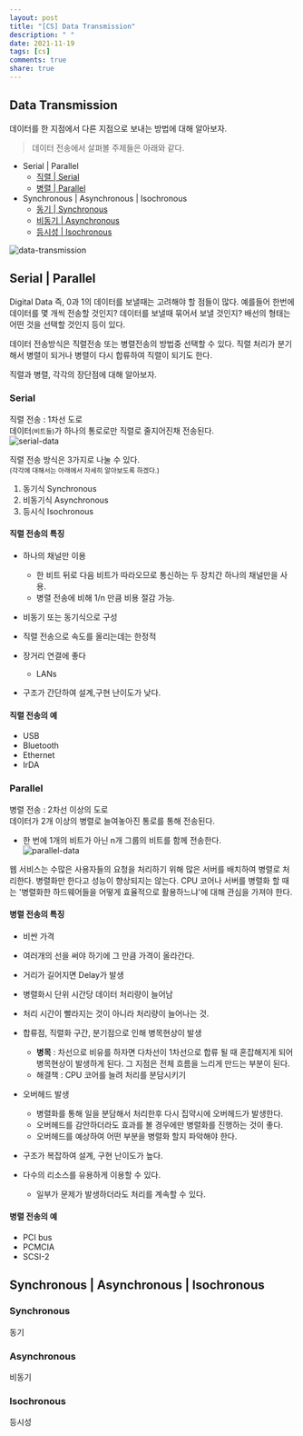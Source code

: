 ```yaml
---
layout: post
title: "[CS] Data Transmission"
description: " "
date: 2021-11-19
tags: [cs]
comments: true
share: true
---
```


## Data Transmission
데이터를 한 지점에서 다른 지점으로 보내는 방법에 대해 알아보자.  
> 데이터 전송에서 살펴볼 주제들은 아래와 같다.
  * Serial | Parallel
    * [직렬 | Serial](#Serial) 
    * [병렬 | Parallel](#Parallel)
  * Synchronous | Asynchronous | Isochronous
    * [동기 | Synchronous](#Synchronous)
    * [비동기 | Asynchronous](#Asynchronous)
    * [등시성 | Isochronous](#Isochronous)  

![data-transmission](https://user-images.githubusercontent.com/48475824/74103194-890ca280-4b8d-11ea-89dc-7e09b895a070.png)


## Serial | Parallel
Digital Data 즉, 0과 1의 데이터를 보낼때는 고려해야 할 점들이 많다. 예를들어 한번에 데이터를 몇 개씩 전송할 것인지? 데이터를 보낼때 묶어서 보낼 것인지? 배선의 형태는 어떤 것을 선택할 것인지 등이 있다. 

데이터 전송방식은 직렬전송 또는 병렬전송의 방법중 선택할 수 있다. 직렬 처리가 분기해서 병렬이 되거나 병렬이 다시 합류하여 직렬이 되기도 한다. 

직렬과 병렬, 각각의 장단점에 대해 알아보자.


### Serial
직렬 전송 : 1차선 도로  
데이터<small>(비트들)</small>가 하나의 통로로만 직렬로 줄지어진채 전송된다.  
![serial-data](https://user-images.githubusercontent.com/48475824/74102304-bd7c6080-4b85-11ea-8cad-81c2a944d419.png)

직렬 전송 방식은 3가지로 나눌 수 있다.  
<small>(각각에 대해서는 아래에서 자세히 알아보도록 하겠다.)</small>
  1. 동기식 Synchronous
  1. 비동기식 Asynchronous
  1. 등시식 Isochronous

#### 직렬 전송의 특징
* 하나의 채널만 이용
  * 한 비트 뒤로 다음 비트가 따라오므로 통신하는 두 장치간 하나의 채널만을 사용.
  * 병렬 전송에 비해 1/n 만큼 비용 절감 가능.

* 비동기 또는 동기식으로 구성

* 직렬 전송으로 속도를 올리는데는 한정적

* 장거리 연결에 좋다
  * LANs

* 구조가 간단하여 설계,구현 난이도가 낮다.

#### 직렬 전송의 예
* USB
* Bluetooth
* Ethernet
* IrDA


### Parallel
병렬 전송 : 2차선 이상의 도로  
데이터가 2개 이상의 병렬로 늘여놓아진 통로를 통해 전송된다. 
 * 한 번에 1개의 비트가 아닌 n개 그룹의 비트를 함께 전송한다.  
![parallel-data](https://user-images.githubusercontent.com/48475824/74102590-409eb600-4b88-11ea-94e5-7c5464951b2d.png)  

웹 서비스는 수많은 사용자들의 요청을 처리하기 위해 많은 서버를 배치하여 병렬로 처리한다. 병렬화만 한다고 성능이 향상되지는 않는다. CPU 코어나 서버를 병렬화 할 때는 '병렬화한 하드웨어들을 어떻게 효율적으로 활용하느냐'에 대해 관심을 가져야 한다. 

#### 병렬 전송의 특징
 * 비싼 가격
  * 여러개의 선을 써야 하기에 그 만큼 가격이 올라간다.

 * 거리가 길어지면 Delay가 발생

 * 병렬화시 단위 시간당 데이터 처리량이 늘어남
  * 처리 시간이 빨라지는 것이 아니라 처리량이 늘어나는 것.
  * 합류점, 직렬화 구간, 분기점으로 인해 병목현상이 발생
    * **병목** : 차선으로 비유를 하자면 다차선이 1차선으로 합류 될 때 혼잡해지게 되어 병목현상이 발생하게 된다. 그 지점은 전체 흐름을 느리게 만드는 부분이 된다.
    * 해결책 : CPU 코어를 늘려 처리를 분담시키기

* 오버헤드 발생
  * 병렬화를 통해 일을 분담해서 처리한후 다시 집약시에 오버헤드가 발생한다.
  * 오버헤드를 감안하더라도 효과를 볼 경우에만 병렬화를 진행하는 것이 좋다.
  * 오버헤드를 예상하여 어떤 부분을 병렬화 할지 파악해야 한다.

* 구조가 복잡하여 설계, 구현 난이도가 높다.

* 다수의 리소스를 유용하게 이용할 수 있다.
  * 일부가 문제가 발생하더라도 처리를 계속할 수 있다.


#### 병렬 전송의 예
* PCI bus
* PCMCIA
* SCSI-2


## Synchronous | Asynchronous | Isochronous
### Synchronous
동기
### Asynchronous
비동기
### Isochronous
등시성
